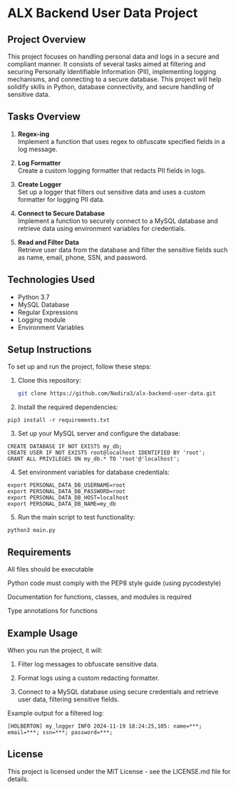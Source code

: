 # ALX Backend User Data Project

## Project Overview

This project focuses on handling personal data and logs in a secure and compliant manner. It consists of several tasks aimed at filtering and securing Personally Identifiable Information (PII), implementing logging mechanisms, and connecting to a secure database. This project will help solidify skills in Python, database connectivity, and secure handling of sensitive data.

## Tasks Overview

1. **Regex-ing**  
   Implement a function that uses regex to obfuscate specified fields in a log message.

2. **Log Formatter**  
   Create a custom logging formatter that redacts PII fields in logs.

3. **Create Logger**  
   Set up a logger that filters out sensitive data and uses a custom formatter for logging PII data.

4. **Connect to Secure Database**  
   Implement a function to securely connect to a MySQL database and retrieve data using environment variables for credentials.

5. **Read and Filter Data**  
   Retrieve user data from the database and filter the sensitive fields such as name, email, phone, SSN, and password.

## Technologies Used

- Python 3.7
- MySQL Database
- Regular Expressions
- Logging module
- Environment Variables

## Setup Instructions

To set up and run the project, follow these steps:

1. Clone this repository:
   ```bash
   git clone https://github.com/Nadira3/alx-backend-user-data.git
   ```

2. Install the required dependencies:
```
pip3 install -r requirements.txt
```

3. Set up your MySQL server and configure the database:
```
CREATE DATABASE IF NOT EXISTS my_db;
CREATE USER IF NOT EXISTS root@localhost IDENTIFIED BY 'root';
GRANT ALL PRIVILEGES ON my_db.* TO 'root'@'localhost';
```

4. Set environment variables for database credentials:
```
export PERSONAL_DATA_DB_USERNAME=root
export PERSONAL_DATA_DB_PASSWORD=root
export PERSONAL_DATA_DB_HOST=localhost
export PERSONAL_DATA_DB_NAME=my_db
```

5. Run the main script to test functionality:
```
python3 main.py
```


## Requirements

All files should be executable

Python code must comply with the PEP8 style guide (using pycodestyle)

Documentation for functions, classes, and modules is required

Type annotations for functions


## Example Usage

When you run the project, it will:

1. Filter log messages to obfuscate sensitive data.


2. Format logs using a custom redacting formatter.


3. Connect to a MySQL database using secure credentials and retrieve user data, filtering sensitive fields.



Example output for a filtered log:
```
[HOLBERTON] my_logger INFO 2024-11-19 18:24:25,105: name=***; email=***; ssn=***; password=***;
```
## License

This project is licensed under the MIT License - see the LICENSE.md file for details.
